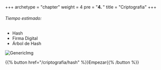+++
archetype = "chapter"
weight = 4
pre = "<b>4. </b>"
title = "Criptografia"
+++

###### Tiempo estimado:  

- Hash
- Firma Digital
- Árbol de Hash

![GenericImg](https://www.chainalysis.com/wp-content/uploads/2022/02/bloggraphic-blockchains-01-1.png?width=250px&classes=center) 

{{% button href="/criptografia/hash" %}}Empezar{{% /button %}}